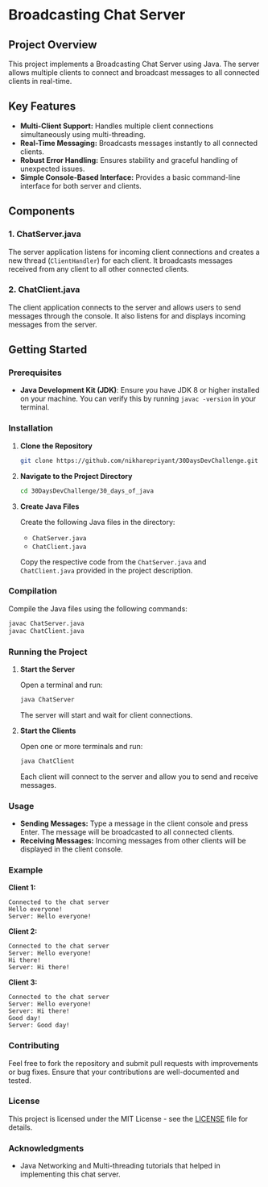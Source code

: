 # Broadcasting Chat Server

## Project Overview

This project implements a Broadcasting Chat Server using Java. The server allows multiple clients to connect and broadcast messages to all connected clients in real-time.

## Key Features

- **Multi-Client Support:** Handles multiple client connections simultaneously using multi-threading.
- **Real-Time Messaging:** Broadcasts messages instantly to all connected clients.
- **Robust Error Handling:** Ensures stability and graceful handling of unexpected issues.
- **Simple Console-Based Interface:** Provides a basic command-line interface for both server and clients.

## Components

### 1. ChatServer.java

The server application listens for incoming client connections and creates a new thread (`ClientHandler`) for each client. It broadcasts messages received from any client to all other connected clients.

### 2. ChatClient.java

The client application connects to the server and allows users to send messages through the console. It also listens for and displays incoming messages from the server.

## Getting Started

### Prerequisites

- **Java Development Kit (JDK)**: Ensure you have JDK 8 or higher installed on your machine. You can verify this by running `javac -version` in your terminal.

### Installation

1. **Clone the Repository**

   ```bash
   git clone https://github.com/nikharepriyant/30DaysDevChallenge.git
   ```

2. **Navigate to the Project Directory**

   ```bash
   cd 30DaysDevChallenge/30_days_of_java
   ```

3. **Create Java Files**

   Create the following Java files in the directory:

   - `ChatServer.java`
   - `ChatClient.java`

   Copy the respective code from the `ChatServer.java` and `ChatClient.java` provided in the project description.

### Compilation

Compile the Java files using the following commands:

```bash
javac ChatServer.java
javac ChatClient.java
```

### Running the Project

1. **Start the Server**

   Open a terminal and run:

   ```bash
   java ChatServer
   ```

   The server will start and wait for client connections.

2. **Start the Clients**

   Open one or more terminals and run:

   ```bash
   java ChatClient
   ```

   Each client will connect to the server and allow you to send and receive messages.

### Usage

- **Sending Messages:** Type a message in the client console and press Enter. The message will be broadcasted to all connected clients.
- **Receiving Messages:** Incoming messages from other clients will be displayed in the client console.

### Example

**Client 1:**

```
Connected to the chat server
Hello everyone!
Server: Hello everyone!
```

**Client 2:**

```
Connected to the chat server
Server: Hello everyone!
Hi there!
Server: Hi there!
```

**Client 3:**

```
Connected to the chat server
Server: Hello everyone!
Server: Hi there!
Good day!
Server: Good day!
```

### Contributing

Feel free to fork the repository and submit pull requests with improvements or bug fixes. Ensure that your contributions are well-documented and tested.

### License

This project is licensed under the MIT License - see the [LICENSE](LICENSE) file for details.

### Acknowledgments

- Java Networking and Multi-threading tutorials that helped in implementing this chat server.